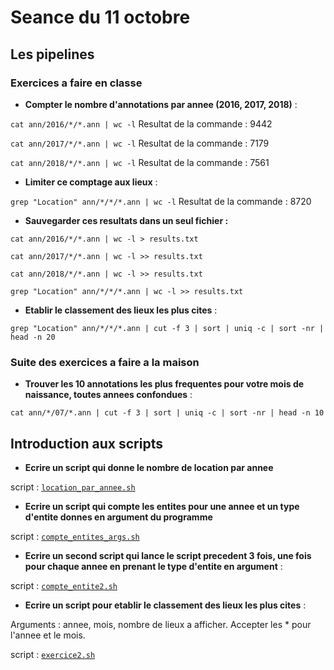 # Seance du 11 octobre

## Les pipelines

### Exercices a faire en classe

- **Compter le nombre d'annotations par annee (2016, 2017, 2018)** :

`cat ann/2016/*/*.ann | wc -l`
Resultat de la commande : 9442

`cat ann/2017/*/*.ann | wc -l`
Resultat de la commande : 7179

`cat ann/2018/*/*.ann | wc -l`
Resultat de la commande : 7561

- **Limiter ce comptage aux lieux** :

`grep "Location" ann/*/*/*.ann | wc -l`
Resultat de la commande : 8720

- **Sauvegarder ces resultats dans un seul fichier :**

`cat ann/2016/*/*.ann | wc -l > results.txt`

`cat ann/2017/*/*.ann | wc -l >> results.txt`

`cat ann/2018/*/*.ann | wc -l >> results.txt`

`grep "Location" ann/*/*/*.ann | wc -l >> results.txt`

- **Etablir le classement des lieux les plus cites** :

`grep "Location" ann/*/*/*.ann | cut -f 3 | sort | uniq -c | sort -nr | head -n 20`

### Suite des exercices a faire a la maison

- **Trouver les 10 annotations les plus frequentes pour votre mois de naissance, toutes annees confondues** :

`cat ann/*/07/*.ann | cut -f 3 | sort | uniq -c | sort -nr | head -n 10`

## Introduction aux scripts

- **Ecrire un script qui donne le nombre de location par annee**

script : [`location_par_annee.sh`](location_par_annee.sh)

- **Ecrire un script qui compte les entites pour une annee et un type d'entite donnes en argument du programme**

script : [`compte_entites_args.sh`](compte_entites_args.sh)

- **Ecrire un second script qui lance le script precedent 3 fois, une fois pour chaque annee en prenant le type d'entite en argument** :

script : [`compte_entite2.sh`](compte_entite2.sh)

- **Ecrire un script pour etablir le classement des lieux les plus cites** :

Arguments : annee, mois, nombre de lieux a afficher. Accepter les * pour l'annee et le mois.

script : [`exercice2.sh`](exercice2.sh)

